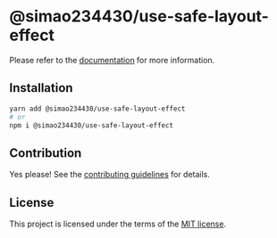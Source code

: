 # @simao234430/use-safe-layout-effect



Please refer to the [documentation](https://YooUI.org/docs/components/use-safe-layout-effect) for more information.

## Installation

```sh
yarn add @simao234430/use-safe-layout-effect
# or
npm i @simao234430/use-safe-layout-effect
```

## Contribution

Yes please! See the
[contributing guidelines](https://github.com/xiaosimao123/yooui/blob/master/CONTRIBUTING.md)
for details.

## License

This project is licensed under the terms of the
[MIT license](https://github.com/xiaosimao123/yooui/blob/master/LICENSE).
